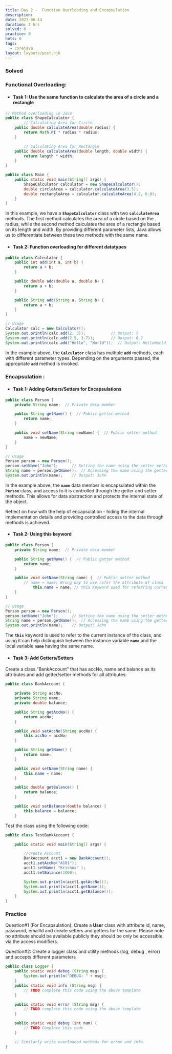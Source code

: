 ```yaml
---
title: Day 2 -  Function Overloading and Encapsulation
description:
date: 2023-06-14
duration: 3 hrs
solved: 0
practice: 0
hots: 0
tags:
  - corejava
layout: layouts/post.njk
---
```


### Solved

### Functional Overloading:

- #### Task 1: Use the same function to calculate the area of a circle and a rectangle

```java
// Method overloading in Java
public class ShapeCalculator {
		// Calculating Area for Circle
    public double calculateArea(double radius) {
        return Math.PI * radius * radius;
    }

		// Calculating Area for Rectangle
    public double calculateArea(double length, double width) {
        return length * width;
    }
}

public class Main {
    public static void main(String[] args) {
        ShapeCalculator calculator = new ShapeCalculator();
        double circleArea = calculator.calculateArea(3.5);                     // Output: 38.48451000647496
        double rectangleArea = calculator.calculateArea(4.2, 6.8);            // Output: 28.559999999999995
    }
}
```

In this example, we have a **`ShapeCalculator`** class with two **`calculateArea`** methods. The first method calculates the area of a circle based on the radius, while the second method calculates the area of a rectangle based on its length and width. By providing different parameter lists, Java allows us to differentiate between these two methods with the same name.

- #### Task 2: Function overloading for different datatypes

```java
public class Calculator {
    public int add(int a, int b) {
        return a + b;
    }

    public double add(double a, double b) {
        return a + b;
    }

    public String add(String a, String b) {
        return a + b;
    }
}

// Usage
Calculator calc = new Calculator();
System.out.println(calc.add(2, 3));           // Output: 5
System.out.println(calc.add(2.5, 3.7));       // Output: 6.2
System.out.println(calc.add("Hello", "World"));  // Output: HelloWorld

```

In the example above, the **`Calculator`** class has multiple **`add`** methods, each with different parameter types. Depending on the arguments passed, the appropriate **`add`** method is invoked.

### Encapsulation :

- #### Task 1: Adding Getters/Setters for Encapsulations

```java
public class Person {
    private String name;  // Private data member

    public String getName() {  // Public getter method
        return name;
    }

    public void setName(String newName) {  // Public setter method
        name = newName;
    }
}

// Usage
Person person = new Person();
person.setName("John");      // Setting the name using the setter method
String name = person.getName();  // Accessing the name using the getter method
System.out.println(name);    // Output: John

```

In the example above, the **`name`** data member is encapsulated within the **`Person`** class, and access to it is controlled through the getter and setter methods. This allows for data abstraction and protects the internal state of the object.

Reflect on how with the help of encapsulation - hiding the internal implementation details and providing controlled access to the data through methods is achieved.

- #### Task 2: Using this keyword

```java
public class Person {
    private String name;  // Private data member

    public String getName() {  // Public getter method
        return name;
    }

    public void setName(String name) {  // Public setter method
        // name = name; Wrong way to use refer the attribute of class
			this.name = name; // this Keyword used for referring current instance
    }
}

// Usage
Person person = new Person();
person.setName("John");      // Setting the name using the setter method
String name = person.getName();  // Accessing the name using the getter method
System.out.println(name);    // Output: John
```

The **`this`** keyword is used to refer to the current instance of the class, and using it can help distinguish between the instance variable **`name`** and the local variable **`name`** having the same name.

- #### Task 3: Add Getters/Setters

Create a class “BankAccount” that has accNo, name and balance as its attributes and add getter/setter methods for all attributes:

```java
public class BankAccount {

    private String accNo;
    private String name;
    private double balance;

    public String getAccNo() {
        return accNo;
    }

    public void setAccNo(String accNo) {
        this.accNo = accNo;
    }

    public String getName() {
        return name;
    }

    public void setName(String name) {
        this.name = name;
    }

    public double getBalance() {
        return balance;
    }

    public void setBalance(double balance) {
        this.balance = balance;
    }
```

Test the class using the following code:

```java
public class TestBankAccount {

    public static void main(String[] args) {

        //create Account
        BankAccount acct1 = new BankAccount();
        acct1.setAccNo("A101");
        acct1.setName( "Krishna" );
        acct1.setBalance(1000);

        System.out.println(acct1.getAccNo());
        System.out.println(acct1.getName());
        System.out.println(acct1.getBalance());
    }
}
```

### Practice

Question#1 (For Encapsulation): Create a **User** class with attribute id, name, password, emailId and create setters and getters for the same. Please note no attribute should be available publicly they should be only be accessible via the access modifiers.

Question#2: Create a logger class and utility methods (log, debug , error) and accepts different parameters

```java
public class Logger {
	public static void debug (String msg) {
		System.out.println("DEBUG: " + msg);
	}
	public static void info (String msg) {
		// TODO complete this code using the above template
	}

	public static void error (String msg) {
		// TODO complete this code using the above template
	}

	public static void debug (int num) {
		// TODO Complete this code
	}

	// Similarly write overloaded methods for error and info.
}
```
